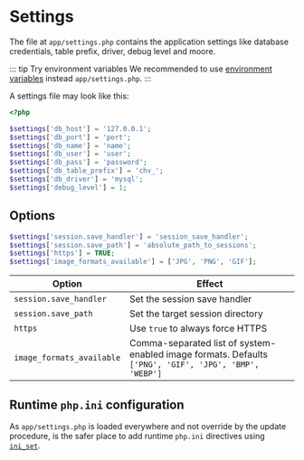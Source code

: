 # Settings

The file at `app/settings.php` contains the application settings like database credentials, table prefix, driver, debug level and moore.

::: tip Try environment variables
We recommended to use [environment variables](environment.md) instead `app/settings.php`.
:::

A settings file may look like this:

```php
<?php

$settings['db_host'] = '127.0.0.1';
$settings['db_port'] = 'port';
$settings['db_name'] = 'name';
$settings['db_user'] = 'user';
$settings['db_pass'] = 'password';
$settings['db_table_prefix'] = 'chv_';
$settings['db_driver'] = 'mysql';
$settings['debug_level'] = 1;
```

## Options

```php
$settings['session.save_handler'] = 'session_save_handler';
$settings['session.save_path'] = 'absolute_path_to_sessions';
$settings['https'] = TRUE;
$settings['image_formats_available'] = ['JPG', 'PNG', 'GIF'];
```

| Option                    | Effect                                                                                                |
| ------------------------- | ----------------------------------------------------------------------------------------------------- |
| `session.save_handler`    | Set the session save handler                                                                          |
| `session.save_path`       | Set the target session directory                                                                      |
| `https`                   | Use `true` to always force HTTPS                                                                      |
| `image_formats_available` | Comma-separated list of system-enabled image formats. Defaults `['PNG', 'GIF', 'JPG', 'BMP', 'WEBP']` |

## Runtime `php.ini` configuration

As `app/settings.php` is loaded everywhere and not override by the update procedure, is the safer place to add runtime `php.ini` directives using [`ini_set`](https://www.php.net/manual/en/function.ini-set.php).
